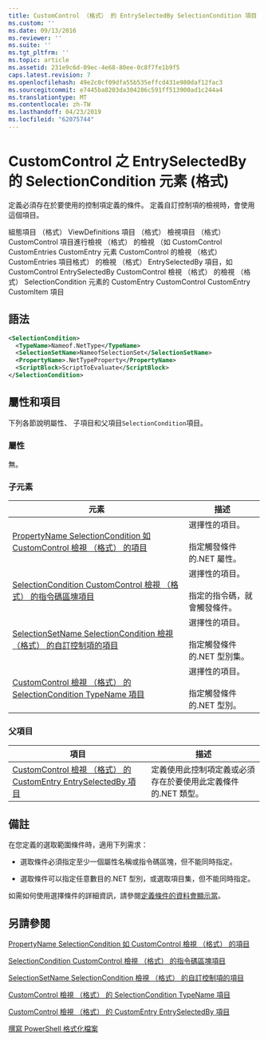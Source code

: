 ```yaml
---
title: CustomControl （格式） 的 EntrySelectedBy SelectionCondition 項目 |Microsoft Docs
ms.custom: ''
ms.date: 09/13/2016
ms.reviewer: ''
ms.suite: ''
ms.tgt_pltfrm: ''
ms.topic: article
ms.assetid: 231e9c6d-09ec-4e68-80ee-0c8f7fe1b9f5
caps.latest.revision: 7
ms.openlocfilehash: 49e2c0cf09dfa55b535effcd431e980daf12fac3
ms.sourcegitcommit: e7445ba8203da304286c591ff513900ad1c244a4
ms.translationtype: MT
ms.contentlocale: zh-TW
ms.lasthandoff: 04/23/2019
ms.locfileid: "62075744"
---
```

# <a name="selectioncondition-element-for-entryselectedby-for-customcontrol-format"></a>CustomControl 之 EntrySelectedBy 的 SelectionCondition 元素 (格式)

定義必須存在於要使用的控制項定義的條件。 定義自訂控制項的檢視時，會使用這個項目。

組態項目 （格式） ViewDefinitions 項目 （格式） 檢視項目 （格式） CustomControl 項目進行檢視 （格式） 的檢視 （如 CustomControl CustomEntries CustomEntry 元素 CustomControl 的檢視 （格式） CustomEntries 項目格式） 的檢視 （格式） EntrySelectedBy 項目，如 CustomControl EntrySelectedBy CustomControl 檢視 （格式） 的檢視 （格式） SelectionCondition 元素的 CustomEntry CustomControl CustomEntry CustomItem 項目

## <a name="syntax"></a>語法

```xml
<SelectionCondition>
  <TypeName>Nameof.NetType</TypeName>
  <SelectionSetName>NameofSelectionSet</SelectionSetName>
  <PropertyName>.NetTypeProperty</PropertyName>
  <ScriptBlock>ScriptToEvaluate</ScriptBlock>
</SelectionCondition>
```

## <a name="attributes-and-elements"></a>屬性和項目

下列各節說明屬性、 子項目和父項目`SelectionCondition`項目。

### <a name="attributes"></a>屬性

無。

### <a name="child-elements"></a>子元素

|元素|描述|
|-------------|-----------------|
|[PropertyName SelectionCondition 如 CustomControl 檢視 （格式） 的項目](./propertyname-element-for-selectioncondition-for-customcontrol-for-view-format.md)|選擇性的項目。<br /><br /> 指定觸發條件的.NET 屬性。|
|[SelectionCondition CustomControl 檢視 （格式） 的指令碼區塊項目](./scriptblock-element-for-selectioncondition-for-customcontrol-for-view-format.md)|選擇性的項目。<br /><br /> 指定的指令碼，就會觸發條件。|
|[SelectionSetName SelectionCondition 檢視 （格式） 的自訂控制項的項目](./selectionsetname-element-for-selectioncondition-for-customcontrol-for-view-format.md)|選擇性的項目。<br /><br /> 指定觸發條件的.NET 型別集。|
|[CustomControl 檢視 （格式） 的 SelectionCondition TypeName 項目](./typename-element-for-selectioncondition-for-customcontrol-for-view-format.md)|選擇性的項目。<br /><br /> 指定觸發條件的.NET 型別。|

### <a name="parent-elements"></a>父項目

|項目|描述|
|-------------|-----------------|
|[CustomControl 檢視 （格式） 的 CustomEntry EntrySelectedBy 項目](./entryselectedby-element-for-customentry-for-customcontrol-for-view-format.md)|定義使用此控制項定義或必須存在於要使用此定義條件的.NET 類型。|

## <a name="remarks"></a>備註

在您定義的選取範圍條件時，適用下列需求：

- 選取條件必須指定至少一個屬性名稱或指令碼區塊，但不能同時指定。

- 選取條件可以指定任意數目的.NET 型別，或選取項目集，但不能同時指定。

如需如何使用選擇條件的詳細資訊，請參閱[定義條件的資料會顯示當](./defining-conditions-for-displaying-data.md)。

## <a name="see-also"></a>另請參閱

[PropertyName SelectionCondition 如 CustomControl 檢視 （格式） 的項目](./propertyname-element-for-selectioncondition-for-customcontrol-for-view-format.md)

[SelectionCondition CustomControl 檢視 （格式） 的指令碼區塊項目](./scriptblock-element-for-selectioncondition-for-customcontrol-for-view-format.md)

[SelectionSetName SelectionCondition 檢視 （格式） 的自訂控制項的項目](./selectionsetname-element-for-selectioncondition-for-customcontrol-for-view-format.md)

[CustomControl 檢視 （格式） 的 SelectionCondition TypeName 項目](./typename-element-for-selectioncondition-for-customcontrol-for-view-format.md)

[CustomControl 檢視 （格式） 的 CustomEntry EntrySelectedBy 項目](./entryselectedby-element-for-customentry-for-customcontrol-for-view-format.md)

[撰寫 PowerShell 格式化檔案](./writing-a-powershell-formatting-file.md)
